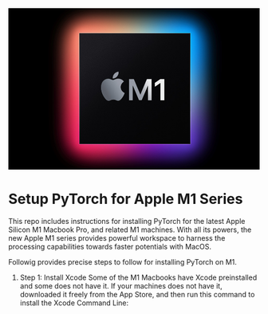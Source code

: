 <img src="Apple_new-m1-chip.jpg">

# Setup PyTorch for Apple M1 Series
This repo includes instructions for installing PyTorch for the latest Apple Silicon M1 Macbook Pro, and related M1 machines. With all its powers, the new Apple M1 series provides powerful workspace to harness the processing capabilities towards faster potentials with MacOS.



Followig provides precise steps to follow for installing PyTorch on M1.
1. Step 1: Install Xcode
Some of the M1 Macbooks have Xcode preinstalled and some does not have it. If your machines does not have it, downloaded it freely from the App Store, and then run this command to install the Xcode Command Line:


